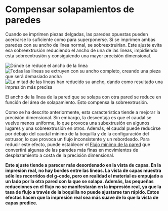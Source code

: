 Compensar solapamientos de paredes
====
Cuando se imprimen piezas delgadas, las paredes opuestas pueden acercarse lo suficiente como para superponerse. Si se imprimen ambas paredes con su ancho de línea normal, se sobreextruirían. Este ajuste evita esa sobreextrusión reduciendo el ancho de una de las líneas, impidiendo esta sobreextrusión y consiguiendo una mayor precisión dimensional.

![Dónde se reduce el ancho de la línea](../images/travel_compensate_overlapping_walls_enabled_schematic.svg)
![Todas las líneas se extruyen con su ancho completo, creando una pieza que será demasiado ancha](../images/travel_compensate_overlapping_walls_enabled_disabled.png)
![La mitad de las líneas han reducido su ancho, dando como resultado una impresión más precisa](../images/travel_compensate_overlapping_walls_enabled_enabled.png)

El ancho de la línea de la pared que se solapa con otra pared se reduce en función del área de solapamiento. Esto compensa la sobreextrusión.

Como se ha descrito anteriormente, esta característica tiende a mejorar la precisión dimensional. Sin embargo, la desventaja es que el caudal se vuelve menos uniforme, lo que provoca una subextrusión en algunos lugares y una sobreextrusión en otros. Además, el caudal puede reducirse por debajo del caudal mínimo de la boquilla y de la configuración del extrusor, lo que provoca un flujo inconsistente y un rebordeado. Para reducir este efecto, puede establecer el [Flujo mínimo de la pared](wall_min_flow.md) que convertirá algunas de las paredes más finas en movimientos de desplazamiento a costa de la precisión dimensional.

**Este ajuste tiende a parecer más desordenado en la vista de capas. En la impresión real, no hay bordes entre las líneas. La vista de capas muestra sólo los recorridos del g-code, pero en realidad el material es empujado a un lado por la otra pared con la que se solapa. Además, las pequeñas reducciones en el flujo no se manifestarán en la impresión real, ya que la tasa de flujo a través de la boquilla no puede ajustarse tan rápido. Estos efectos hacen que la impresión real sea más suave de lo que la vista de capas predice.**